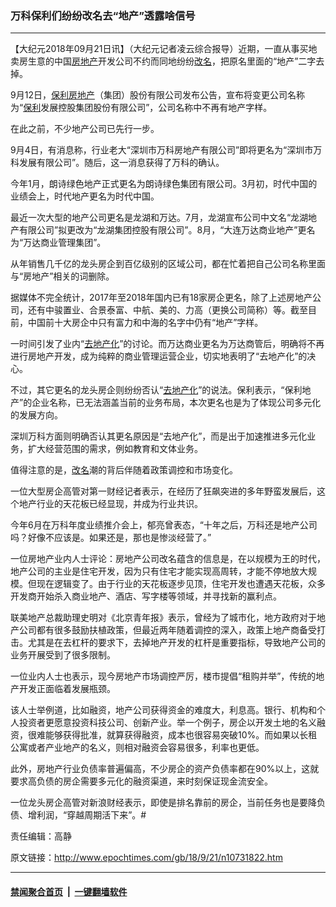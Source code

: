 ### 万科保利们纷纷改名去“地产”透露啥信号
------------------------

<p>【大纪元2018年09月21日讯】（大纪元记者凌云综合报导）近期，一直从事买地卖房生意的中国<a href="http://www.epochtimes.com/gb/tag/%E6%88%BF%E5%9C%B0%E4%BA%A7.html">房地产</a>开发公司不约而同地纷纷<a href="http://www.epochtimes.com/gb/tag/%E6%94%B9%E5%90%8D.html">改名</a>，把原名里面的“地产”二字去掉。</p>
<p>9月12日，<a href="http://www.epochtimes.com/gb/tag/%E4%BF%9D%E5%88%A9.html">保利</a><a href="http://www.epochtimes.com/gb/tag/%E6%88%BF%E5%9C%B0%E4%BA%A7.html">房地产</a>（集团）股份有限公司发布公告，宣布将变更公司名称为“<a href="http://www.epochtimes.com/gb/tag/%E4%BF%9D%E5%88%A9.html">保利</a>发展控股集团股份有限公司”，公司名称中不再有地产字样。</p>
<p>在此之前，不少地产公司已先行一步。</p>
<p>9月4日，有消息称，行业老大“深圳市万科房地产有限公司”即将更名为“深圳市万科发展有限公司”。随后，这一消息获得了万科的确认。</p>
<p>今年1月，朗诗绿色地产正式更名为朗诗绿色集团有限公司。3月初，时代中国的业绩会上，时代地产更名为时代中国。</p>
<p>最近一次大型的地产公司更名是龙湖和万达。7月，龙湖宣布公司中文名“龙湖地产有限公司”拟更改为“龙湖集团控股有限公司”。8月，“大连万达商业地产”更名为“万达商业管理集团”。</p>
<p>从年销售几千亿的龙头房企到百亿级别的区域公司，都在忙着把自己公司名称里面与“房地产”相关的词删除。</p>
<p>据媒体不完全统计，2017年至2018年国内已有18家房企更名，除了上述房地产公司，还有中骏置业、合景泰富、中航、美的、力高（更换公司简称）等。截至目前，中国前十大房企中只有富力和中海的名字中仍有“地产”字样。</p>
<p>一时间引发了业内“<a href="http://www.epochtimes.com/gb/tag/%E5%8E%BB%E5%9C%B0%E4%BA%A7%E5%8C%96.html">去地产化</a>”的讨论。而万达商业更名为万达商管后，明确将不再进行房地产开发，成为纯粹的商业管理运营企业，切实地表明了“去地产化”的决心。</p>
<p>不过，其它更名的龙头房企则纷纷否认“<a href="http://www.epochtimes.com/gb/tag/%E5%8E%BB%E5%9C%B0%E4%BA%A7%E5%8C%96.html">去地产化</a>”的说法。保利表示，“保利地产”的企业名称，已无法涵盖当前的业务布局，本次更名也是为了体现公司多元化的发展方向。</p>
<p>深圳万科方面则明确否认其更名原因是“去地产化”，而是出于加速推进多元化业务，扩大经营范围的需求，例如教育和文体业务。</p>
<p>值得注意的是，<a href="http://www.epochtimes.com/gb/tag/%E6%94%B9%E5%90%8D.html">改名</a>潮的背后伴随着政策调控和市场变化。</p>
<p>一位大型房企高管对第一财经记者表示，在经历了狂飙突进的多年野蛮发展后，这个地产行业的天花板已经显现，并成为行业共识。</p>
<p>今年6月在万科年度业绩推介会上，郁亮曾表态，“十年之后，万科还是地产公司吗？好像不应该是。如果还是，那也是惨淡经营了。”</p>
<p>一位房地产业内人士评论：房地产公司改名蕴含的信息是，在以规模为王的时代，地产公司的主业是住宅开发，因为只有住宅才能实现高周转，才能不停地放大规模。但现在逻辑变了。由于行业的天花板逐步见顶，住宅开发也遭遇天花板，众多开发商开始杀入商业地产、酒店、写字楼等领域，并寻找新的赢利点。</p>
<p>联美地产总裁助理史明对《北京青年报》表示，曾经为了城市化，地方政府对于地产公司都有很多鼓励扶植政策，但最近两年随着调控的深入，政策上地产商备受打击。尤其是在去杠杆的要求下，去掉地产开发的杠杆是重要指标，导致地产公司的业务开展受到了很多限制。</p>
<p>一位业内人士也表示，现今房地产市场调控严厉，楼市提倡“租购并举”，传统的地产开发正面临着发展瓶颈。</p>
<p>该人士举例道，比如融资，地产公司获得资金的难度大，利息高。银行、机构和个人投资者更愿意投资科技公司、创新产业。举一个例子，房企以开发土地的名义融资，很难能够获得批准，就算获得融资，成本也很容易突破10%。而如果以长租公寓或者产业地产的名义，则相对融资会容易很多，利率也更低。</p>
<p>此外，房地产行业负债率普遍偏高，不少房企的资产负债率都在90%以上，这就要求高负债的房企需要多元化的融资渠道，来时刻保证现金流安全。</p>
<p>一位龙头房企高管对新浪财经表示，即使是排名靠前的房企，当前任务也是要降负债、增利润，“穿越周期活下来”。#</p>
<p>责任编辑：高静</p>

原文链接：http://www.epochtimes.com/gb/18/9/21/n10731822.htm


------------------------
#### [禁闻聚合首页](https://github.com/gfw-breaker/banned-news/blob/master/README.md) &nbsp;|&nbsp;  [一键翻墙软件](https://github.com/gfw-breaker/nogfw/blob/master/README.md)